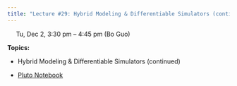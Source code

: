 ```yaml
---
title: "Lecture #29: Hybrid Modeling & Differentiable Simulators (continued)"
---
```


&nbsp;&nbsp;&nbsp;&nbsp;&nbsp;Tu, Dec 2, 3:30 pm – 4:45 pm (Bo Guo)

**Topics:**
- Hybrid Modeling & Differentiable Simulators (continued)

- [Pluto Notebook](../pluto_notebooks/Lec29_hybrid_modeling_continued.jl) 